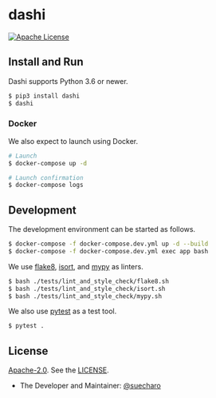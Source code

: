 # dashi

<!-- [![pytest](https://github.com/suecharo/dashi/workflows/pytest/badge.svg)](https://github.com/suecharo/dashi/actions?query=workflow%3Apytest)
[![flake8](https://github.com/suecharo/dashi/workflows/flake8/badge.svg)](https://github.com/suecharo/dashi/actions?query=workflow%3Aflake8)
[![isort](https://github.com/suecharo/dashi/workflows/isort/badge.svg)](https://github.com/suecharo/dashi/actions?query=workflow%3Aisort)
[![mypy](https://github.com/suecharo/dashi/workflows/mypy/badge.svg)](https://github.com/suecharo/dashi/actions?query=workflow%3Amypy) -->
[![Apache License](https://img.shields.io/badge/license-Apache%202.0-orange.svg?style=flat&color=important)](http://www.apache.org/licenses/LICENSE-2.0)

## Install and Run

Dashi supports Python 3.6 or newer.

```bash
$ pip3 install dashi
$ dashi
```

### Docker

We also expect to launch using Docker.

```bash
# Launch
$ docker-compose up -d

# Launch confirmation
$ docker-compose logs
```

## Development

The development environment can be started as follows.

```bash
$ docker-compose -f docker-compose.dev.yml up -d --build
$ docker-compose -f docker-compose.dev.yml exec app bash
```

We use [flake8](https://pypi.org/project/flake8/), [isort](https://github.com/timothycrosley/isort), and [mypy](http://mypy-lang.org) as linters.

```bash
$ bash ./tests/lint_and_style_check/flake8.sh
$ bash ./tests/lint_and_style_check/isort.sh
$ bash ./tests/lint_and_style_check/mypy.sh
```

We also use [pytest](https://docs.pytest.org/en/latest/) as a test tool.

```bash
$ pytest .
```

## License

[Apache-2.0](https://www.apache.org/licenses/LICENSE-2.0). See the [LICENSE](https://github.com/suecharo/dashi/blob/master/LICENSE).

- The Developer and Maintainer: [@suecharo](https://github.com/suecharo)
